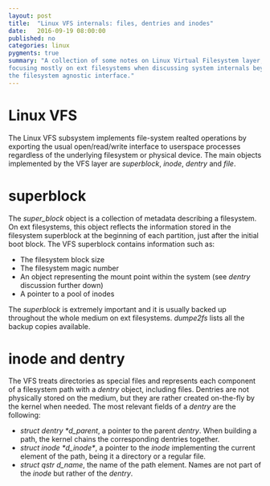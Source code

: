 ```yaml
---
layout: post
title:  "Linux VFS internals: files, dentries and inodes"
date:   2016-09-19 08:00:00
published: no
categories: linux
pygments: true
summary: "A collection of some notes on Linux Virtual Filesystem layer,
focusing mostly on ext filesystems when discussing system internals beyond
the filesystem agnostic interface."
---
```


Linux VFS
=======
The Linux VFS subsystem implements file-system realted operations by exporting the
usual open/read/write interface to userspace processes regardless of the underlying
filesystem or physical device. The main objects implemented by the VFS layer are
*superblock*, *inode*, *dentry* and *file*. 


superblock
=======
The *super_block* object is a collection of metadata describing a filesystem.
On ext filesystems, this object reflects the information stored in the 
filesystem superblock at the beginning of each partition, just 
after the initial boot block. The VFS superblock 
contains information such as:

  * The filesystem block size
  * The filesystem magic number
  * An object representing the mount point within the system (see *dentry* discussion
  further down)
  * A pointer to a pool of inodes

The *superblock* is extremely important and it is usually backed up throughout
the whole medium on ext filesystems. *dumpe2fs* lists all the backup copies available.

inode and dentry
=======
The VFS treats directories as special files and represents each component
of a filesystem path with a *dentry* object, including files. Dentries 
are not physically stored on the medium, but they are rather created on-the-fly by
the kernel when needed. The most relevant fields of a *dentry* are the following:

  * *struct dentry \*d_parent*, a pointer to the parent *dentry*. When building
  a path, the kernel chains the corresponding dentries together.
  * *struct inode \*d_inode\**, a pointer to the *inode* implementing the current
  element of the path, being it a directory or a regular file.
  * *struct qstr d_name*, the name of the path element. Names are not part of
  the *inode* but rather of the *dentry*.



